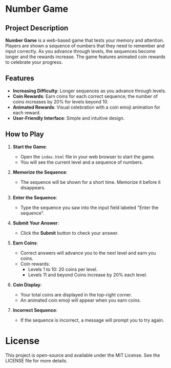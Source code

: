 # Number Game

## Project Description

**Number Game** is a web-based game that tests your memory and attention. Players are shown a sequence of numbers that they need to remember and input correctly. As you advance through levels, the sequences become longer and the rewards increase. The game features animated coin rewards to celebrate your progress.

## Features

- **Increasing Difficulty**: Longer sequences as you advance through levels.
- **Coin Rewards**: Earn coins for each correct sequence; the number of coins increases by 20% for levels beyond 10.
- **Animated Rewards**: Visual celebration with a coin emoji animation for each reward.
- **User-Friendly Interface**: Simple and intuitive design.

## How to Play

1. **Start the Game**:
   - Open the `index.html` file in your web browser to start the game.
   - You will see the current level and a sequence of numbers.

2. **Memorize the Sequence**:
   - The sequence will be shown for a short time. Memorize it before it disappears.

3. **Enter the Sequence**:
   - Type the sequence you saw into the input field labeled "Enter the sequence".

4. **Submit Your Answer**:
   - Click the **Submit** button to check your answer.

5. **Earn Coins**:
   - Correct answers will advance you to the next level and earn you coins.
   - Coin rewards:
     - Levels 1 to 10: 20 coins per level.
     - Levels 11 and beyond Coins increase by 20% each level.

6. **Coin Display**:
   - Your total coins are displayed in the top-right corner.
   - An animated coin emoji will appear when you earn coins.

7. **Incorrect Sequence**:
   - If the sequence is incorrect, a message will prompt you to try again.

# License
This project is open-source and available under the MIT License. See the LICENSE file for more details.

